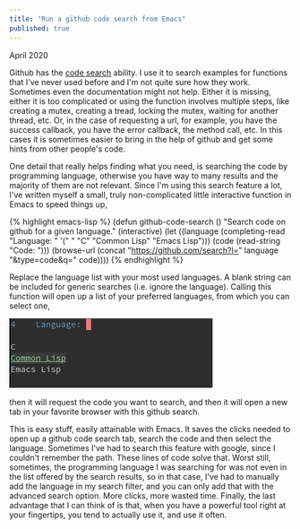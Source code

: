 ```yaml
---
title: "Run a github code search from Emacs"
published: true
---
```


April 2020

Github has the [code search](https://github.com/search) ability. I use it to
search examples for functions that I've never used before and I'm not quite sure
how they work. Sometimes even the documentation might not help. Either it is
missing, either it is too complicated or using the function involves multiple
steps, like creating a mutex, creating a tread, locking the mutex, waiting for
another thread, etc. Or, in the case of requesting a url, for example, you have
the success callback, you have the error callback, the method call, etc. In this
cases it is sometimes easier to bring in the help of github and get some hints
from other people's code.

One detail that really helps finding what you need, is searching the code by
programming language, otherwise you have way to many results and the majority of
them are not relevant. Since I'm using this search feature a lot, I've written
myself a small, truly non-complicated little interactive function in Emacs to
speed things up,

{% highlight emacs-lisp %}
(defun github-code-search ()
  "Search code on github for a given language."
  (interactive)
  (let ((language (completing-read
                   "Language: "
                   '(" " "C" "Common Lisp" "Emacs Lisp")))
        (code (read-string "Code: ")))
    (browse-url
     (concat "https://github.com/search?l="
             language
             "&type=code&q="
             code))))
{% endhighlight %}

Replace the language list with your most used languages. A blank string can be
included for generic searches (i.e. ignore the language).  Calling this function
will open up a list of your preferred languages, from which you can select one,

![github-select-language](/assets/github-select-language.png)

then it will request the code you want to search, and then it will open a new
tab in your favorite browser with this github search. 

This is easy stuff, easily attainable with Emacs. It saves the clicks needed to
open up a github code search tab, search the code and then select the
language. Sometimes I've had to search this feature with google, since I
couldn't remember the path. These lines of code solve that. Worst still,
sometimes, the programming language I was searching for was not even in the list
offered by the search results, so in that case, I've had to manually add the
language in my search filter, and you can only add that with the advanced search
option. More clicks, more wasted time. Finally, the last advantage that I can
think of is that, when you have a powerful tool right at your fingertips, you
tend to actually use it, and use it often.
